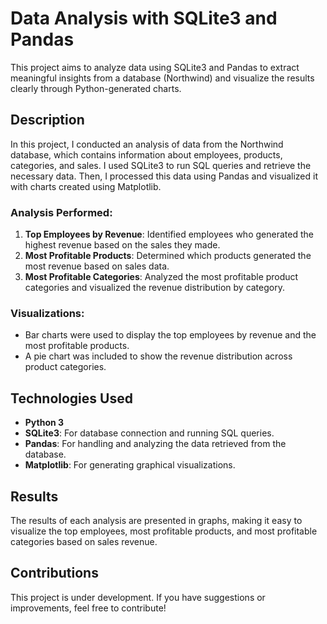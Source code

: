 # Data Analysis with SQLite3 and Pandas

This project aims to analyze data using SQLite3 and Pandas to extract meaningful insights from a database (Northwind) and visualize the results clearly through Python-generated charts.

## Description

In this project, I conducted an analysis of data from the Northwind database, which contains information about employees, products, categories, and sales. I used SQLite3 to run SQL queries and retrieve the necessary data. Then, I processed this data using Pandas and visualized it with charts created using Matplotlib.

### Analysis Performed:
1. **Top Employees by Revenue**: Identified employees who generated the highest revenue based on the sales they made.
2. **Most Profitable Products**: Determined which products generated the most revenue based on sales data.
3. **Most Profitable Categories**: Analyzed the most profitable product categories and visualized the revenue distribution by category.

### Visualizations:
- Bar charts were used to display the top employees by revenue and the most profitable products.
- A pie chart was included to show the revenue distribution across product categories.

## Technologies Used

- **Python 3**
- **SQLite3**: For database connection and running SQL queries.
- **Pandas**: For handling and analyzing the data retrieved from the database.
- **Matplotlib**: For generating graphical visualizations.

## Results

The results of each analysis are presented in graphs, making it easy to visualize the top employees, most profitable products, and most profitable categories based on sales revenue.

## Contributions

This project is under development. If you have suggestions or improvements, feel free to contribute!
